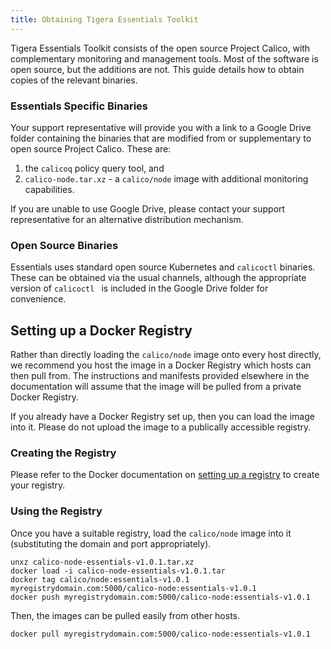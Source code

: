 ```yaml
---
title: Obtaining Tigera Essentials Toolkit
---
```


Tigera Essentials Toolkit consists of the open source Project Calico, with
complementary monitoring and management tools.  Most of the software is open
source, but the additions are not.  This guide details how to obtain copies of
the relevant binaries.

### Essentials Specific Binaries

Your support representative will provide you with a link to a Google Drive folder
containing the binaries that are modified from or supplementary to open source
Project Calico.  These are:

1. the `calicoq` policy query tool, and
2. `calico-node.tar.xz` - a `calico/node` image with additional monitoring capabilities.

If you are unable to use Google Drive, please contact your support representative
for an alternative distribution mechanism.

### Open Source Binaries

Essentials uses standard open source Kubernetes and `calicoctl` binaries.  These
can be obtained via the usual channels, although the appropriate version of
`calicoctl ` is included in the Google Drive folder for convenience.

## Setting up a Docker Registry

Rather than directly loading the `calico/node` image onto every host directly,
we recommend you host the image in a Docker Registry which hosts can then pull
from.  The instructions and manifests provided elsewhere in the documentation 
will assume that the image will be pulled from a private Docker Registry.

If you already have a Docker Registry set up, then you can load the image into it.
Please do not upload the image to a publically accessible registry.

### Creating the Registry

Please refer to the Docker documentation on [setting up a registry](https://docs.docker.com/registry/deploying/#running-a-domain-registry)
to create your registry.

### Using the Registry

Once you have a suitable registry, load the `calico/node` image into it (substituting
the domain and port appropriately).
```
unxz calico-node-essentials-v1.0.1.tar.xz
docker load -i calico-node-essentials-v1.0.1.tar
docker tag calico/node:essentials-v1.0.1 myregistrydomain.com:5000/calico-node:essentials-v1.0.1
docker push myregistrydomain.com:5000/calico-node:essentials-v1.0.1
```

Then, the images can be pulled easily from other hosts.
```
docker pull myregistrydomain.com:5000/calico-node:essentials-v1.0.1
```
